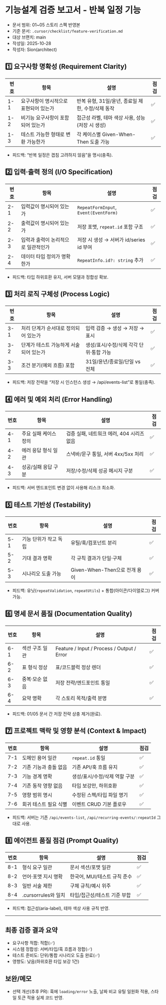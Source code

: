 # 기능설계 검증 보고서 - 반복 일정 기능

- 문서 범위: 01~05 스토리 스펙 반영본
- 기준 문서: `.cursor/checklist/feature-verification.md`
- 대상 브랜치: main
- 작성일: 2025-10-28
- 작성자: Sion(architect)

## 1️⃣ 요구사항 명확성 (Requirement Clarity)
| 번호 | 항목 | 설명 | 점검 |
|------|------|------|------|
| 1-1 | 요구사항이 명시적으로 표현되어 있는가 | 반복 유형, 31일/윤년, 종료일 제한, 수정/삭제 동작 | ✅ |
| 1-2 | 비기능 요구사항이 포함되어 있는가 | 접근성 라벨, 테마 색상 사용, 성능(저장 시 생성) | ✅ |
| 1-3 | 테스트 가능한 형태로 변환 가능한가 | 각 케이스별 Given-When-Then 도출 가능 | ✅ |

- 피드백: “반복 일정은 겹침 고려하지 않음”을 명시(충족).

## 2️⃣ 입력·출력 정의 (I/O Specification)
| 번호 | 항목 | 설명 | 점검 |
|------|------|------|------|
| 2-1 | 입력값이 명시되어 있는가 | `RepeatFormInput`, `Event(EventForm)` | ✅ |
| 2-2 | 출력값이 명시되어 있는가 | 저장 포맷, `repeat.id` 포함 구조 | ✅ |
| 2-3 | 입력과 출력이 논리적으로 일관적인가 | 저장 시 생성 → 서버가 id/series id 부여 | ✅ |
| 2-4 | 데이터 타입 정의가 명확한가 | `RepeatInfo.id?: string` 추가 | ✅ |

- 피드백: 타입 하위호환 유지, 서버 모델과 정합성 확보.

## 3️⃣ 처리 로직 구체성 (Process Logic)
| 번호 | 항목 | 설명 | 점검 |
|------|------|------|------|
| 3-1 | 처리 단계가 순서대로 정의되어 있는가 | 입력 검증 → 생성 → 저장 → 표시 | ✅ |
| 3-2 | 단계가 테스트 가능하게 서술되어 있는가 | 생성/표시/수정/삭제 각각 단위·통합 가능 | ✅ |
| 3-3 | 조건 분기(예외 흐름) 포함 | 31일/윤년/종료일/단일 vs 전체 | ✅ |

- 피드백: 저장 전략을 “저장 시 인스턴스 생성 → /api/events-list”로 통일(충족).

## 4️⃣ 에러 및 예외 처리 (Error Handling)
| 번호 | 항목 | 설명 | 점검 |
|------|------|------|------|
| 4-1 | 주요 실패 케이스 정의 | 검증 실패, 네트워크 에러, 404 시리즈 없음 | ✅ |
| 4-2 | 에러 응답 형식 일관 | 스낵바/문구 통일, 서버 4xx/5xx 처리 | ✅ |
| 4-3 | 성공/실패 응답 구분 | 저장/수정/삭제 성공 메시지 구분 | ✅ |

- 피드백: 서버 엔드포인트 변경 없이 사용해 리스크 최소화.

## 5️⃣ 테스트 기반성 (Testability)
| 번호 | 항목 | 설명 | 점검 |
|------|------|------|------|
| 5-1 | 기능 단위가 작고 독립 | 유틸/훅/컴포넌트 분리 | ✅ |
| 5-2 | 기대 결과 명확 | 각 규칙 결과가 단일·구체 | ✅ |
| 5-3 | 시나리오 도출 가능 | Given-When-Then으로 전개 용이 | ✅ |

- 피드백: 유닛(`repeatValidation`, `repeatUtils`) + 통합(아이콘/다이얼로그) 커버 가능.

## 6️⃣ 명세 문서 품질 (Documentation Quality)
| 번호 | 항목 | 설명 | 점검 |
|------|------|------|------|
| 6-1 | 섹션 구조 일관 | Feature / Input / Process / Output / Error | ✅ |
| 6-2 | 표 형식 정상 | 표/코드블럭 정상 렌더 | ✅ |
| 6-3 | 중복·모순 없음 | 저장 전략/엔드포인트 통일 | ✅ |
| 6-4 | 요약 명확 | 각 스토리 목적/출력 분명 | ✅ |

- 피드백: 01/05 문서 간 저장 전략 상충 제거(완료).

## 7️⃣ 프로젝트 맥락 및 영향 분석 (Context & Impact)
| 번호 | 항목 | 설명 | 점검 |
|------|------|------|------|
| 7-1 | 도메인 용어 일관 | `repeat.id` 통일 | ✅ |
| 7-2 | 기존 기능과 충돌 없음 | 기존 API/훅 흐름 유지 | ✅ |
| 7-3 | 기능 경계 명확 | 생성/표시/수정/삭제 역할 구분 | ✅ |
| 7-4 | 기존 동작 영향 없음 | 타입 보강만, 하위호환 | ✅ |
| 7-5 | 영향 범위 명시 | 수정된 스펙/타입 파일 명기 | ✅ |
| 7-6 | 회귀 테스트 필요 식별 | 이벤트 CRUD 기본 플로우 | ✅ |

- 피드백: 서버는 기존 `/api/events-list`, `/api/recurring-events/:repeatId` 그대로 사용.

## 8️⃣ 에이전트 품질 점검 (Prompt Quality)
| 번호 | 항목 | 설명 | 점검 |
|------|------|------|------|
| 8-1 | 형식 요구 일관 | 문서 섹션/포맷 일관 | ✅ |
| 8-2 | 언어·포맷 지시 명확 | 한국어, MUI/테스트 규칙 준수 | ✅ |
| 8-3 | 일반 서술 제한 | 구체 규칙/예시 위주 | ✅ |
| 8-4 | .cursorrules와 일치 | 타입/접근성/테스트 기준 부합 | ✅ |

- 피드백: 접근성(aria-label), 테마 색상 사용 규칙 반영.

---

## 최종 검증 결과 요약
- 요구사항 적합: 적합(✅)
- 시스템 정합성: 서버/타입/훅 흐름과 정합(✅)
- 테스트 준비도: 단위/통합 시나리오 도출 완료(✅)
- 영향도: 낮음(하위호환 타입 보강 1건)

## 보완/메모
- 선택 개선(추후 PR): 훅에 `loading/error` 노출, 날짜 비교 유틸 일원화 적용, 스타일 토큰 적용 실제 코드 반영.



